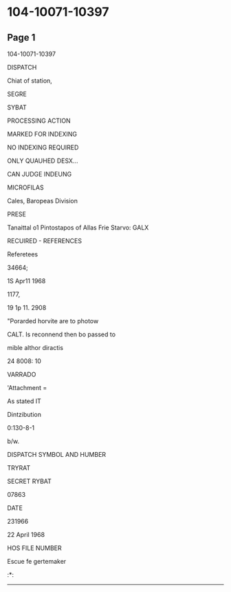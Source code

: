 # 104-10071-10397

## Page 1

104-10071-10397

DISPATCH

Chiat of station,

SEGRE

SYBAT

PROCESSING ACTION

MARKED FOR INDEXING

NO INDEXING REQUIRED

ONLY QUAUHED DESX...

CAN JUDGE INDEUNG

MICROFILAS

Cales, Baropeas Division

PRESE

Tanaittal o1 Pintostapos of Allas Frie Starvo: GALX

RECUIRED - REFERENCES

Referetees

34664;

1S Apr11 1968

1177,

19 1p 11. 2908

"Porarded horvite are to photow

CALT. Is reconnend then bo passed to

mible althor diractis

24 8008: 10

VARRADO

'Attachment =

As stated IT

Dintzibution

0:130-8-1

b/w.

DISPATCH SYMBOL AND HUMBER

TRYRAT

SECRET RYBAT

07863

DATE

231966

22 April 1968

HOS FILE NUMBER

Escue fe gertemaker

:*:

---

